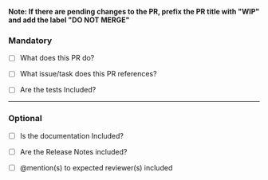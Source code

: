 <strong>Note: If there are pending changes to the PR, prefix the PR title with "WIP" and add the label "DO NOT MERGE"</strong>

### Mandatory
 - [ ] What does this PR do? 

- [ ] What issue/task does this PR references?

- [ ] Are the tests Included?
___
### Optional
- [ ] Is the documentation Included?

- [ ] Are the Release Notes included?
<!-- For inclusion in marketing announcement - N/A for bugs. -->
<!-- A brief two line documentation of the functionality added/improved -->

- [ ] @mention(s) to expected reviewer(s) included
